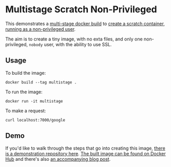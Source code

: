 # Multistage Scratch Non-Privileged

This demonstrates a [multi-stage docker build](https://docs.docker.com/engine/userguide/eng-image/multistage-build/) to [create a scratch container](https://blog.codeship.com/building-minimal-docker-containers-for-go-applications/), [running as a non-privileged user](https://medium.com/@lizrice/non-privileged-containers-based-on-the-scratch-image-a80105d6d341).

The aim is to create a tiny image, with no exta files, and only one non-privileged, `nobody` user, with the ability to use SSL.

## Usage

To build the image:

    docker build --tag multistage .

To run the image:

    docker run -it multistage

To make a request:

    curl localhost:7000/google

## Demo

If you'd like to walk through the steps that go into creating this image, [there is a demonstration repository here](https://github.com/davidcarboni/ddd). [The built image can be found on Docker Hub](https://hub.docker.com/r/davidcarboni/go-scratch-nonprivileged-multistage/) and there's also [an accompanying blog post](https://medium.com/@davidcarboni/simplicity-wins-4fc54efae1f0).
